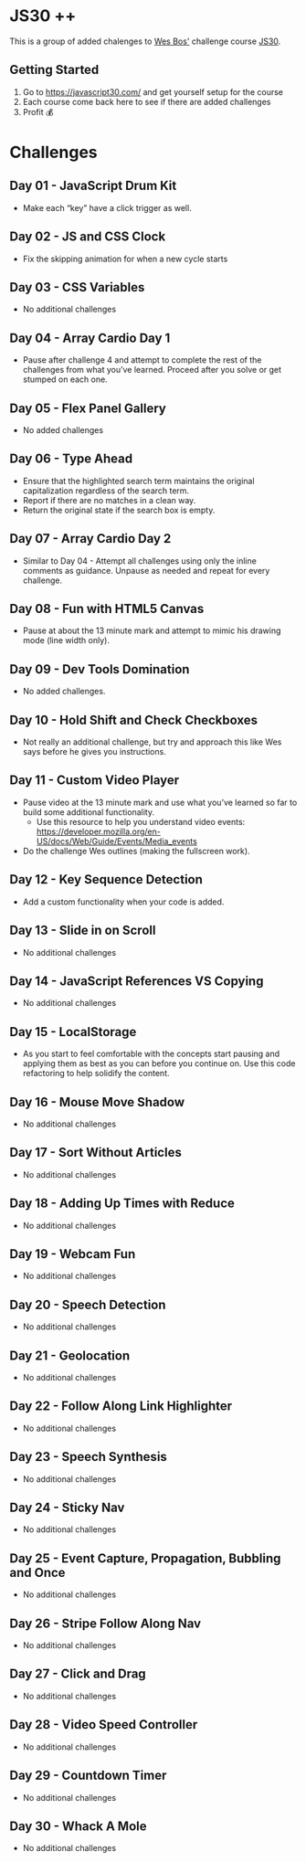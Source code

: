 # JS30 ++
This is a group of added chalenges to [Wes Bos'](https://github.com/wesbos) challenge course [JS30](https://javascript30.com/).

## Getting Started
1. Go to https://javascript30.com/ and get yourself setup for the course
2. Each course come back here to see if there are added challenges
3. Profit 💰

# Challenges

## Day 01 - JavaScript Drum Kit
* Make each “key” have a click trigger as well.

## Day 02 - JS and CSS Clock
* Fix the skipping animation for when a new cycle starts

## Day 03 - CSS Variables
* No additional challenges

## Day 04 - Array Cardio Day 1
* Pause after challenge 4 and attempt to complete the rest of the challenges from what you’ve learned. Proceed after you solve or get stumped on each one.

## Day 05 - Flex Panel Gallery
* No added challenges

## Day 06 - Type Ahead
* Ensure that the highlighted search term maintains the original capitalization regardless of the search term.
* Report if there are no matches in a clean way.
* Return the original state if the search box is empty.

## Day 07 - Array Cardio Day 2
* Similar to Day 04 - Attempt all challenges using only the inline comments as guidance. Unpause as needed and repeat for every challenge.

## Day 08 - Fun with HTML5 Canvas
 
* Pause at about the 13 minute mark and attempt to mimic his drawing mode (line width only).

## Day 09 - Dev Tools Domination
* No added challenges.

## Day 10 - Hold Shift and Check Checkboxes
* Not really an additional challenge, but try and approach this like Wes says before he gives you instructions.

## Day 11 - Custom Video Player
* Pause video at the 13 minute mark and use what you’ve learned so far to build some additional functionality.
    * Use this resource to help you understand video events: https://developer.mozilla.org/en-US/docs/Web/Guide/Events/Media_events
* Do the challenge Wes outlines (making the fullscreen work).

## Day 12 - Key Sequence Detection
* Add a custom functionality when your code is added.

## Day 13 - Slide in on Scroll
* No additional challenges

## Day 14 - JavaScript References VS Copying
* No additional challenges


## Day 15 - LocalStorage
* As you start to feel comfortable with the concepts start pausing and applying them as best as you can before you continue on. Use this code refactoring to help solidify the content.

## Day 16 - Mouse Move Shadow
* No additional challenges

## Day 17 - Sort Without Articles
* No additional challenges

## Day 18 - Adding Up Times with Reduce
* No additional challenges

## Day 19 - Webcam Fun
* No additional challenges

## Day 20 - Speech Detection
* No additional challenges

## Day 21 - Geolocation
* No additional challenges

## Day 22 - Follow Along Link Highlighter
* No additional challenges

## Day 23 - Speech Synthesis
* No additional challenges

## Day 24 - Sticky Nav
* No additional challenges

## Day 25 - Event Capture, Propagation, Bubbling and Once
* No additional challenges

## Day 26 - Stripe Follow Along Nav
* No additional challenges

## Day 27 - Click and Drag
* No additional challenges

## Day 28 - Video Speed Controller
* No additional challenges

## Day 29 - Countdown Timer
* No additional challenges

## Day 30 - Whack A Mole
* No additional challenges
